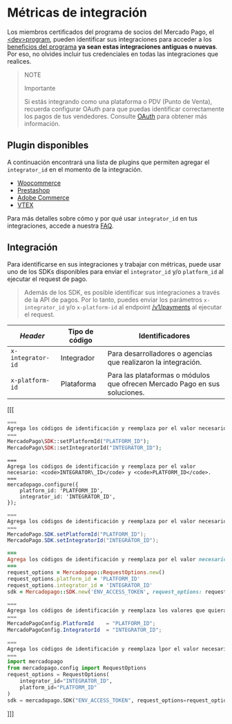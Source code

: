 # Métricas de integración

Los miembros certificados del programa de socios del Mercado Pago, el [&lt;dev>program](https://www.mercadopago.com/developers/en/developer-program), pueden identificar sus integraciones para acceder a los [beneficios del programa](https://www.mercadopago.com/developers/pt/developer-program#dev-program-benefits) **ya sean estas integraciones antiguas o nuevas**. Por eso, no olvides incluir tus credenciales en todas las integraciones que realices.

> NOTE
>
> Importante
>
> Si estás integrando como una plataforma o PDV (Punto de Venta), recuerda configurar OAuth para que puedas identificar correctamente los pagos de tus vendedores. Consulte [OAuth](/developers/es/docs/security/oauth/introduction) para obtener más información.

## Plugin disponibles

A continuación encontrará una lista de plugins que permiten agregar el `integrator_id` en el momento de la integración.

- [Woocommerce](/developers/es/docs/woocommerce/introduction)
- [Prestashop](/developers/es/docs/prestashop/landing)
- [Adobe Commerce](/developers/es/docs/adobe-commerce/landing)
- [VTEX](/developers/es/docs/vtex/introduction)

Para más detalles sobre cómo y por qué usar `integrator_id` en tus integraciones, accede a nuestra [FAQ](https://www.mercadopago.com/developers/es/support/23937).

## Integración

Para identificarse en sus integraciones y trabajar con métricas, puede usar uno de los SDKs disponibles para enviar el `integrator_id` y/o `platform_id` al ejecutar el request de pago.

> Además de los SDK, es posible identificar sus integraciones a través de la API de pagos. Por lo tanto, puedes enviar los parámetros `x-integrator_id` y/o `x-platform-id` al endpoint [/v1/payments](/developers/pt/reference/payments/_payments/post) al ejecutar el request.


| _Header_ | Tipo de código | Identificadores |
| --- | --- | --- |
| `x-integrator-id` | Integrador | Para desarrolladores o agencias que realizaron la integración. |
| `x-platform-id` | Plataforma | Para las plataformas o módulos que ofrecen Mercado Pago en sus soluciones. |


[[[
```php
===
Agrega los códigos de identificación y reemplaza por el valor necesario: <code>INTEGRATOR\_ID</code> y <code>PLATFORM_ID</code>.
===
MercadoPago\SDK::setPlatformId("PLATFORM_ID");
MercadoPago\SDK::setIntegratorId("INTEGRATOR_ID");
```
```node
===
Agrega los códigos de identificación y reemplaza por el valor necesario: <code>INTEGRATOR\_ID</code> y <code>PLATFORM_ID</code>.
===
mercadopago.configure({
    platform_id: 'PLATFORM_ID',
    integrator_id: 'INTEGRATOR_ID',
});
```
```java
===
Agrega los códigos de identificación y reemplaza por el valor necesario: <code>INTEGRATOR\_ID</code> y <code>PLATFORM_ID</code>.
===
MercadoPago.SDK.setPlatformId("PLATFORM_ID");
MercadoPago.SDK.setIntegratorId("INTEGRATOR_ID");
```
```ruby
===
Agrega los códigos de identificación y reemplaza por el valor necesario: <code>INTEGRATOR\_ID</code> y <code>PLATFORM_ID</code>.
===
request_options = Mercadopago::RequestOptions.new()
request_options.platform_id = 'PLATFORM_ID'
request_options.integrator_id = 'INTEGRATOR_ID'
sdk = Mercadopago::SDK.new('ENV_ACCESS_TOKEN', request_options: request_options)
```
```csharp
===
Agrega los códigos de identificación y reemplaza los valores que quieras: <code>INTEGRATOR\_ID</code> y <code>PLATFORM_ID</code>.
===
MercadoPagoConfig.PlatformId    = "PLATFORM_ID";
MercadoPagoConfig.IntegratorId  = "INTEGRATOR_ID";
```
```python
===
Agrega los códigos de identificación y reemplaza lpor el valor necesario: <code>INTEGRATOR\_ID</code> y <code>PLATFORM_ID</code>.
===
import mercadopago
from mercadopago.config import RequestOptions
request_options = RequestOptions(
    integrator_id="INTEGRATOR_ID",
    platform_id="PLATFORM_ID"
)
sdk = mercadopago.SDK("ENV_ACCESS_TOKEN", request_options=request_options)
```
]]]